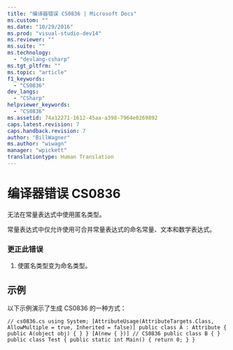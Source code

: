 ```yaml
---
title: "编译器错误 CS0836 | Microsoft Docs"
ms.custom: ""
ms.date: "10/29/2016"
ms.prod: "visual-studio-dev14"
ms.reviewer: ""
ms.suite: ""
ms.technology: 
  - "devlang-csharp"
ms.tgt_pltfrm: ""
ms.topic: "article"
f1_keywords: 
  - "CS0836"
dev_langs: 
  - "CSharp"
helpviewer_keywords: 
  - "CS0836"
ms.assetid: 74a12271-1612-45aa-a398-7964e0269892
caps.latest.revision: 7
caps.handback.revision: 7
author: "BillWagner"
ms.author: "wiwagn"
manager: "wpickett"
translationtype: Human Translation
---
```

# 编译器错误 CS0836
无法在常量表达式中使用匿名类型。  
  
 常量表达式中仅允许使用可合并常量表达式的命名常量、文本和数学表达式。  
  
### 更正此错误  
  
1.  使匿名类型变为命名类型。  
  
## 示例  
 以下示例演示了生成 CS0836 的一种方式：  
  
```  
// cs0836.cs using System; [AttributeUsage(AttributeTargets.Class, AllowMultiple = true, Inherited = false)] public class A : Attribute { public A(object obj) { } } [A(new { })] // CS0836 public class B { } public class Test { public static int Main() { return 0; } }  
```